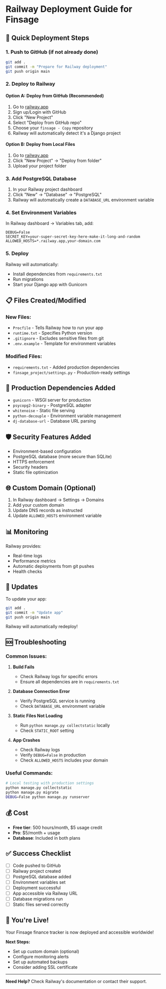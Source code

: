 # Railway Deployment Guide for Finsage

## 🚀 Quick Deployment Steps

### 1. Push to GitHub (if not already done)
```bash
git add .
git commit -m "Prepare for Railway deployment"
git push origin main
```

### 2. Deploy to Railway

#### Option A: Deploy from GitHub (Recommended)
1. Go to [railway.app](https://railway.app)
2. Sign up/Login with GitHub
3. Click "New Project"
4. Select "Deploy from GitHub repo"
5. Choose your `finsage - Copy` repository
6. Railway will automatically detect it's a Django project

#### Option B: Deploy from Local Files
1. Go to [railway.app](https://railway.app)
2. Click "New Project" → "Deploy from folder"
3. Upload your project folder

### 3. Add PostgreSQL Database
1. In your Railway project dashboard
2. Click "New" → "Database" → "PostgreSQL"
3. Railway will automatically create a `DATABASE_URL` environment variable

### 4. Set Environment Variables
In Railway dashboard → Variables tab, add:
```
DEBUG=False
SECRET_KEY=your-super-secret-key-here-make-it-long-and-random
ALLOWED_HOSTS=*.railway.app,your-domain.com
```

### 5. Deploy
Railway will automatically:
- Install dependencies from `requirements.txt`
- Run migrations
- Start your Django app with Gunicorn

## 📋 Files Created/Modified

### New Files:
- `Procfile` - Tells Railway how to run your app
- `runtime.txt` - Specifies Python version
- `.gitignore` - Excludes sensitive files from git
- `.env.example` - Template for environment variables

### Modified Files:
- `requirements.txt` - Added production dependencies
- `finsage_project/settings.py` - Production-ready settings

## 🔧 Production Dependencies Added

- `gunicorn` - WSGI server for production
- `psycopg2-binary` - PostgreSQL adapter
- `whitenoise` - Static file serving
- `python-decouple` - Environment variable management
- `dj-database-url` - Database URL parsing

## 🛡️ Security Features Added

- Environment-based configuration
- PostgreSQL database (more secure than SQLite)
- HTTPS enforcement
- Security headers
- Static file optimization

## 🌐 Custom Domain (Optional)

1. In Railway dashboard → Settings → Domains
2. Add your custom domain
3. Update DNS records as instructed
4. Update `ALLOWED_HOSTS` environment variable

## 📊 Monitoring

Railway provides:
- Real-time logs
- Performance metrics
- Automatic deployments from git pushes
- Health checks

## 🔄 Updates

To update your app:
```bash
git add .
git commit -m "Update app"
git push origin main
```
Railway will automatically redeploy!

## 🆘 Troubleshooting

### Common Issues:

1. **Build Fails**
   - Check Railway logs for specific errors
   - Ensure all dependencies are in `requirements.txt`

2. **Database Connection Error**
   - Verify PostgreSQL service is running
   - Check `DATABASE_URL` environment variable

3. **Static Files Not Loading**
   - Run `python manage.py collectstatic` locally
   - Check `STATIC_ROOT` setting

4. **App Crashes**
   - Check Railway logs
   - Verify `DEBUG=False` in production
   - Check `ALLOWED_HOSTS` includes your domain

### Useful Commands:
```bash
# Local testing with production settings
python manage.py collectstatic
python manage.py migrate
DEBUG=False python manage.py runserver
```

## 💰 Cost

- **Free tier**: 500 hours/month, $5 usage credit
- **Pro**: $5/month + usage
- **Database**: Included in both plans

## ✅ Success Checklist

- [ ] Code pushed to GitHub
- [ ] Railway project created
- [ ] PostgreSQL database added
- [ ] Environment variables set
- [ ] Deployment successful
- [ ] App accessible via Railway URL
- [ ] Database migrations run
- [ ] Static files served correctly

## 🎉 You're Live!

Your Finsage finance tracker is now deployed and accessible worldwide!

**Next Steps:**
- Set up custom domain (optional)
- Configure monitoring alerts
- Set up automated backups
- Consider adding SSL certificate

---

**Need Help?** Check Railway's documentation or contact their support.
